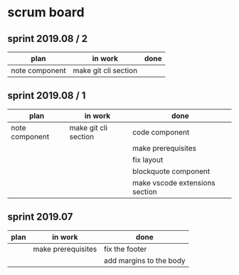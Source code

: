 # scrum board

## sprint 2019.08 / 2

| plan           | in work              | done |
| -------------- | -------------------- | ---- |
| note component | make git cli section |      |

## sprint 2019.08 / 1

| plan           | in work              | done                           |
| -------------- | -------------------- | ------------------------------ |
| note component | make git cli section | code component                 |
|                |                      | make prerequisites             |
|                |                      | fix layout                     |
|                |                      | blockquote component           |
|                |                      | make vscode extensions section |

## sprint 2019.07

| plan | in work            | done                    |
| ---- | ------------------ | ----------------------- |
|      | make prerequisites | fix the footer          |
|      |                    | add margins to the body |
